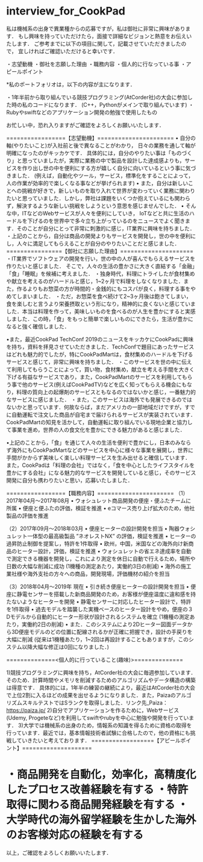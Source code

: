 # interview_for_CookPad

私は機械系の出身で異業種からの応募ですが，私は御社に非常に興味があります．
もし興味を持っていただけたら，面接で詳細なビジョンと熱意をお伝えいたします．
ご参考までに以下の項目に関して，記載させていただきましたので，
宜しければご確認いただけると幸いです．

・志望動機
・御社を志願した理由
・職務内容
・個人的に行なっている事
・アピールポイント

*私のポートフォリオは，以下の内容が主になります．

・1年半前から取り組んでいる競技プログラミング(AtCorder社)の大会に参加した時の私のコードになります．
(C++，Pythonがメインで取り組んでいます)
・Rubyやswiftなどのアプリケーション開発の勉強で使用したもの

お忙しい中，恐れ入りますがご確認をよろしくお願いいたします．

=================【志望動機】======================
• 自分の軸(やりたいこと)が入社前と後で異なることがわかり， 日々の業務を通して軸が明確になったのがキッカケです． 具体的には，自分のやりたい事は「ものづくり」と思っていましたが，実際に業務の中で製品を設計した達成感よりも，サービスを作り出し世の中を便利にする方が嬉しく自分に向いているという事に気づきました．
(例えば，自動化やツール，サービス，標準化をすることによって，人の作業が効率的で楽しくなる事などが挙げられます)
• また，自分は新しいことへの挑戦が好きで，新しいものを取り入れて世界が変わっていく業務に関わりたいと思っていました．しかし，弊社は課題をいくつか抱えているにも関わらず，解決するような新しい挑戦をしようという意思を感じませんでした．
• そんな中，ITなどのWebサービスが人々を便利にしていき， IoTなどと共に生活のハードルを下げるのを世界中で多々立ち上がっているのをニュースでよく聞きます．そのことが自分にとって非常に刺激的に感じ，IT業界に興味を持ちました．
・上記のことから，自分は商品の開発よりもサービスを開発し，世の中を便利にし，人々に満足してもらえることが自分のやりたいことだと感じました．
================【御社に志願した理由】=====================
・IT業界でソフトウェアの開発を行い，世の中の人が喜んでもらえるサービスを作りたいと感じました．
そこで，人々の生活の豊かさに大きく直結する「金融」「食」「睡眠」を候補に考えました．
・独身時代，料理にトライしたが食材集めや献立を考えるのがハードルと感じ，1~2ヶ月で料理をしなくなりました．また，作るよりもお惣菜の方が時間的・金銭的にもコスパが良く，料理する事をやめてしまいました．
・ただ，お惣菜を食べ続けて2~3ヶ月後は飽きてしまい，食を楽しむと言うより栄養摂取という形になり，精神的に良くないと感じていました．本当は料理を作って，美味しいものを食べるのが人生を豊かにすると実感しました．この時，「食」をもっと簡単で楽しいものにできたら，生活が豊かになると強く確信しました．

•また，最近CookPad TechConf 2019のニュースをキッカケにCookPadに興味を持ち，資料を拝見させていただきました．TechConfで題目にあったサービスはどれも魅力的でしたが，特にCookPadMartは，食材集めのハードルを下げるサービスと感じて，非常に興味を持ちました．
・このサービスを世の中に伝えて利用してもらうことによって，買い物，食材集め，献立を考える手間を大きく下げる有益なサービスであり，また，CookPadMartのサービスを利用してもらう事で他のサービス(例えばCookPadTV)などを広く知ってもらえる機会にもなり，料理の質向上の起爆剤のサービスともなるのではないかと感じ，一番魅力的なサービスに感じました．
・また，このサービスは海外でも発展できるのではないかと思っています．何故ならば，まだアメリカの一部地域だけですが，すでに自動運転で注文した商品が自宅まで届けられるサービスが実装されています．CookPadMartの知見を活かして，自動運転に取り組んでいる現地企業と協力して事業を進め，世界の人の食文化を豊かにできる魅力があると感じました．

•上記のことから，「食」を通じて人々の生活を便利で豊かにし，日本のみならず海外にもCookPadMartなどのサービスを中心に様々な事業を展開し，世界に手間がかからず美味しく楽しい料理サービスを生み出せると確信しています．
また，CookPadは「料理の会社」ではなく，「食を中心としたライフスタイルを豊かにする会社」になる魅力的なサービスを開発していると感じ，そのサービス開発に自分も携わりたいと思い，応募いたしました．


=================【職務内容】======================
（1）2017年04月～2017年08月
•	ウォシュレット商品開発の便座・便ふたチームに所属
•	便座と便ふたの評価，検証を推進
•	eコマース売り上げ拡大のため，他社製品の評価を推進

（2）2017年09月～2018年03月
•	便座ヒーターの設計開発を担当
•	陶器ウォシュレット一体型の最高級製品 ”ネオレストNX” の評価，検証を推進
•	ヒーターの過昇防止制御を提案し，特許を1件取得
•	欧州，中国，米国などの海外向け新商品のヒーター設計，評価，検証を推進
•	ウォシュレットの省エネ達成率を自動で測定できる機器を開発し，これにより測定を休日に自動で行えるため，場所や日数の大幅な削減に成功
 (1機種の測定あたり，実働約3日の削減)
•	海外の施工業社様や海外支社の方々への商品，開発現場，評価機材の紹介を担当

（3）2018年04月～2019年 現在
•	引き続き便座ヒーターの設計開発を担当
•	便座に静電センサーを搭載した新商品開発のため，お客様が便座温度に違和感を持たないようなヒーターを開発
•	静電センサーに対応したヒーター設計で，特許を1件取得
•	過去モデルを踏襲した実機ベースのヒーター設計をやめ，便座の３Dモデルから自動的にヒーター形状が設計されるシステムを確立
 (1機種の測定あたり，実働約2日の削減) 
•	また．このシステムにより2Dヒーター図面データから3D便座モデルのどの位置に配線されるかが正確に把握でき，設計の手戻りを大幅に削減
 (従来は1機種あたり，1~2回は再設計することもありますが，このシステム以降大幅な修正は0回になりました．)

==============<個人的に行っていること(趣味)>==============

1)競技プログラミングに興味を持ち，AtCorder社の大会に毎週参加しています． そのため．計算時間やメモリを削減するためのアルゴリズムやデータ構造の構築は得意です． 具体的には，1年半の練習の継続により，最近はAtCorder社の大会で上位2割に入るほどの成果を出せるようになりました．また，PaizaのアルゴリズムスキルテストではSランクを取得しました．リンク先_Paiza：https://paiza.jp/
2)自分でアプリケーションを作るために，Webサービス(Udemy, Progeteなど)を利用してswiftやrubyを中心に勉強や開発を行っています．
3)大学では機械系の出身のため，情報系の知識を得るために資格の取得を行っています．最近では，基本情報技術者試験に合格したので，他の資格にも挑戦していきたいと考えております．
==================【アピールポイント】====================

・商品開発を自動化，効率化，高精度化したプロセス改善経験を有する
・特許取得に関わる商品開発経験を有する
・大学時代の海外留学経験を生かした海外のお客様対応の経験を有する
===================================================

以上，ご確認をよろしくお願いいたします．
